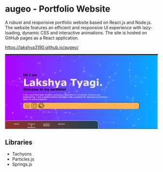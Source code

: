 # augeo - Portfolio Website
A robust and responsive portfolio website based on React.js and Node.js. The website features an efficient and responsive UI experience with lazy-loading, dynamic CSS and interactive animations. The site is hosted on GitHub pages as a React application. 

https://lakshya3190.github.io/augeo/

![Screenshot](https://github.com/Lakshya3190/augeo/blob/master/Screenshot%20(23).png)

## Libraries
- Tachyons
- Particles.js
- Springs.js
